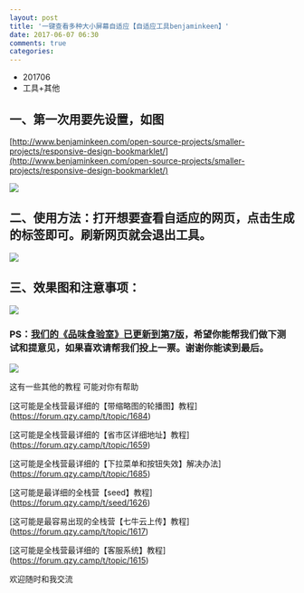 ```yaml
---
layout: post
title: '一键查看多种大小屏幕自适应【自适应工具benjaminkeen】'
date: 2017-06-07 06:30
comments: true
categories: 
---
```

* 201706
* 工具+其他

## 一、第一次用要先设置，如图

[http://www.benjaminkeen.com/open-source-projects/smaller-projects/responsive-design-bookmarklet/](http://www.benjaminkeen.com/open-source-projects/smaller-projects/responsive-design-bookmarklet/)

![](https://ws2.sinaimg.cn/large/006tNc79gy1fgclw9rhzuj30qm0sr46s.jpg)

## 二、使用方法：打开想要查看自适应的网页，点击生成的标签即可。刷新网页就会退出工具。

![](https://ws1.sinaimg.cn/large/006tNc79gy1fgclx19lyzj31gp0twe81.jpg)

## 三、效果图和注意事项：
![](https://ws1.sinaimg.cn/large/006tNc79gy1fgclxr58eyj31h50tw7ki.jpg)


### PS：[我们的《品味食验室》已更新到第7版](https://fullstack.xinshengdaxue.com/works/556)，希望你能帮我们做下测试和提意见，如果喜欢请帮我们投上一票。谢谢你能读到最后。

![](https://ws1.sinaimg.cn/large/006tNc79gy1fg4nhi6hr3j31cc0ow4qp.jpg)

这有一些其他的教程 可能对你有帮助 

[这可能是全栈营最详细的【带缩略图的轮播图】教程]
(https://forum.qzy.camp/t/topic/1684)

[这可能是全栈营最详细的【省市区详细地址】教程] 
(https://forum.qzy.camp/t/topic/1659)

[这可能是全栈营最详细的【下拉菜单和按钮失效】解决办法]
(https://forum.qzy.camp/t/topic/1685)

[这可能是最详细的全栈营【seed】教程]
(https://forum.qzy.camp/t/seed/1626)

[这可能是最容易出现的全栈营【七牛云上传】教程]
(https://forum.qzy.camp/t/topic/1617)

[这可能是全栈营最详细的【客服系统】教程]
(https://forum.qzy.camp/t/topic/1615)

欢迎随时和我交流